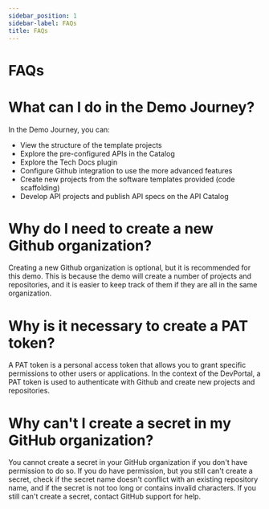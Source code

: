 ```yaml
---
sidebar_position: 1
sidebar-label: FAQs
title: FAQs
---
```

# FAQs

# What can I do in the Demo Journey?
In the Demo Journey, you can:

- View the structure of the template projects
- Explore the pre-configured APIs in the Catalog
- Explore the Tech Docs plugin
- Configure Github integration to use the more advanced features
- Create new projects from the software templates provided (code scaffolding)
- Develop API projects and publish API specs on the API Catalog

# Why do I need to create a new Github organization?
Creating a new Github organization is optional, but it is recommended for this demo. This is because the demo will create a number of projects and repositories, and it is easier to keep track of them if they are all in the same organization.

# Why is it necessary to create a PAT token?
A PAT token is a personal access token that allows you to grant specific permissions to other users or applications. In the context of the DevPortal, a PAT token is used to authenticate with Github and create new projects and repositories.


# Why can't I create a secret in my GitHub organization?
You cannot create a secret in your GitHub organization if you don't have permission to do so. If you do have permission, but you still can't create a secret, check if the secret name doesn't conflict with an existing repository name, and if the secret is not too long or contains invalid characters. If you still can't create a secret, contact GitHub support for help.


